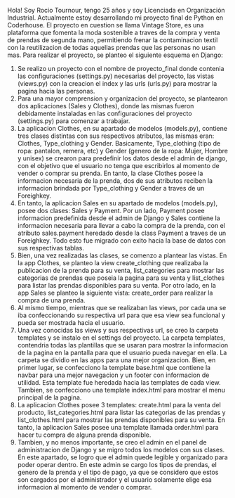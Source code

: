 Hola! Soy Rocio Tournour, tengo 25 años y soy Licenciada en Organización Industrial. Actualmente estoy desarrollando mi proyecto final de Python en Coderhouse.
El proyecto en cuestion se llama Vintage Store, es una plataforma que fomenta la moda sostenible a traves de la compra y venta de prendas de segunda mano, permitiendo frenar la contaminacion textil con la reutilizacion de todas aquellas prendas que las personas no usan mas.
Para realizar el proyecto, se planteo el siguiente esquema en Django:
1. Se realizo un proyecto con el nombre de proyecto_final donde contenia las configuraciones (settings.py) necesarias del proyecto, las vistas (views.py) con la creacion el index y las urls (urls.py) para mostrar la pagina hacia las personas.
2. Para una mayor comprension y organizacion del proyecto, se plantearon dos aplicaciones (Sales y Clothes), donde las mismas fueron debidamente instaladas en las configuraciones del proyecto (settings.py) para comenzar a trabajar.
3. La aplicacion Clothes, en su apartado de modelos (models.py), contiene tres clases distintas con sus respectivos atributos, las mismas eran: Clothes, Type_clothing y Gender. Basicamente, Type_clothing (tipo de ropa: pantalon, remera, etc) y Gender (genero de la ropa: Mujer, Hombre y unisex) se crearon para predefinir los datos desde el admin de django, con el objetivo que el usuario no tenga que escribirlos al momento de vender o comprar su prenda. En tanto, la clase Clothes posee la informacion necesaria de la prenda, dos de sus atributos reciben la informacion brindada por Type_clothing y Gender a traves de un Foreighkey.
4. En tanto, la aplicacion Sales en su apartado de modelos (models.py), posee dos clases: Sales y Payment. Por un lado, Payment posee informacion predefinida desde el admin de Django y Sales contiene la informacion necesaria para llevar a cabo la compra de la prenda, con el atributo sales.payment heredado desde la class Payment a traves de un Foreighkey. Todo esto fue migrado con exito hacia la base de datos con sus respectivas tablas.
5. Bien, una vez realizadas las clases, se comenzo a plantear las vistas. En la app Clothes, se planteo la view create_clothing que realizaba la publicacion de la prenda para su venta, list_categories para mostrar las categorias de prendas que poseia la pagina para su venta y list_clothes para listar las prendas disponibles para su venta. Por otro lado, en la app Sales se planteo la siguiente vista: create_order para realizar la compra de una prenda. 
6. Al mismo tiempo, mientras que se realizaban las views, por cada una se iba confeccionando su respectiva url para que esa view sea funcional y pueda ser mostrada hacia el usuario.
7. Una vez conocidas las views y sus respectivas url, se creo la carpeta templates y se instalo en el settings del proyecto. La carpeta templates, contendria todas las plantillas que se usaran para mostrar la informacion de la pagina en la pantalla para que el usuario pueda navegar en ella. La carpeta se dividio en las apps para una mejor organizacion. Bien, en primer lugar, se confecciono la template base.html que contiene la navbar para una mejor navegacion y un footer con informacion de utilidad. Esta template fue heredada hacia las templates de cada view. Tambien, se confecciono una template index.html para mostrar el menu principal de la pagina.
8. La aplicacion Clothes posee 3 templates: create.html para la venta del producto, list_categories.html para listar las categorias de las prendas y list_clothes.html para mostrar las prendas disponibles para su venta. En tanto, la aplicacion Sales posee una template llamada order.html para hacer tu compra de alguna prenda disponible.
9. Tambien, y no menos importante, se creo el admin en el panel de administracion de Django y se migro todos los modelos con sus clases. En este apartado, se logro que el admin quede legible y organizado para poder operar dentro. En este admin se cargo los tipos de prendas, el genero de la prenda y el tipo de pago, ya que se considero que estos son cargados por el administrador y el usuario solamente elige esa informacion al momento de vender o comprar.
